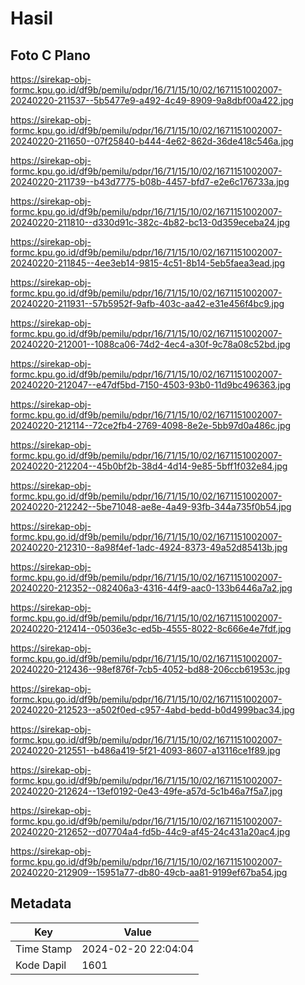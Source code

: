 # Hasil

## Foto C Plano

https://sirekap-obj-formc.kpu.go.id/df9b/pemilu/pdpr/16/71/15/10/02/1671151002007-20240220-211537--5b5477e9-a492-4c49-8909-9a8dbf00a422.jpg

https://sirekap-obj-formc.kpu.go.id/df9b/pemilu/pdpr/16/71/15/10/02/1671151002007-20240220-211650--07f25840-b444-4e62-862d-36de418c546a.jpg

https://sirekap-obj-formc.kpu.go.id/df9b/pemilu/pdpr/16/71/15/10/02/1671151002007-20240220-211739--b43d7775-b08b-4457-bfd7-e2e6c176733a.jpg

https://sirekap-obj-formc.kpu.go.id/df9b/pemilu/pdpr/16/71/15/10/02/1671151002007-20240220-211810--d330d91c-382c-4b82-bc13-0d359eceba24.jpg

https://sirekap-obj-formc.kpu.go.id/df9b/pemilu/pdpr/16/71/15/10/02/1671151002007-20240220-211845--4ee3eb14-9815-4c51-8b14-5eb5faea3ead.jpg

https://sirekap-obj-formc.kpu.go.id/df9b/pemilu/pdpr/16/71/15/10/02/1671151002007-20240220-211931--57b5952f-9afb-403c-aa42-e31e456f4bc9.jpg

https://sirekap-obj-formc.kpu.go.id/df9b/pemilu/pdpr/16/71/15/10/02/1671151002007-20240220-212001--1088ca06-74d2-4ec4-a30f-9c78a08c52bd.jpg

https://sirekap-obj-formc.kpu.go.id/df9b/pemilu/pdpr/16/71/15/10/02/1671151002007-20240220-212047--e47df5bd-7150-4503-93b0-11d9bc496363.jpg

https://sirekap-obj-formc.kpu.go.id/df9b/pemilu/pdpr/16/71/15/10/02/1671151002007-20240220-212114--72ce2fb4-2769-4098-8e2e-5bb97d0a486c.jpg

https://sirekap-obj-formc.kpu.go.id/df9b/pemilu/pdpr/16/71/15/10/02/1671151002007-20240220-212204--45b0bf2b-38d4-4d14-9e85-5bff1f032e84.jpg

https://sirekap-obj-formc.kpu.go.id/df9b/pemilu/pdpr/16/71/15/10/02/1671151002007-20240220-212242--5be71048-ae8e-4a49-93fb-344a735f0b54.jpg

https://sirekap-obj-formc.kpu.go.id/df9b/pemilu/pdpr/16/71/15/10/02/1671151002007-20240220-212310--8a98f4ef-1adc-4924-8373-49a52d85413b.jpg

https://sirekap-obj-formc.kpu.go.id/df9b/pemilu/pdpr/16/71/15/10/02/1671151002007-20240220-212352--082406a3-4316-44f9-aac0-133b6446a7a2.jpg

https://sirekap-obj-formc.kpu.go.id/df9b/pemilu/pdpr/16/71/15/10/02/1671151002007-20240220-212414--05036e3c-ed5b-4555-8022-8c666e4e7fdf.jpg

https://sirekap-obj-formc.kpu.go.id/df9b/pemilu/pdpr/16/71/15/10/02/1671151002007-20240220-212436--98ef876f-7cb5-4052-bd88-206ccb61953c.jpg

https://sirekap-obj-formc.kpu.go.id/df9b/pemilu/pdpr/16/71/15/10/02/1671151002007-20240220-212523--a502f0ed-c957-4abd-bedd-b0d4999bac34.jpg

https://sirekap-obj-formc.kpu.go.id/df9b/pemilu/pdpr/16/71/15/10/02/1671151002007-20240220-212551--b486a419-5f21-4093-8607-a13116ce1f89.jpg

https://sirekap-obj-formc.kpu.go.id/df9b/pemilu/pdpr/16/71/15/10/02/1671151002007-20240220-212624--13ef0192-0e43-49fe-a57d-5c1b46a7f5a7.jpg

https://sirekap-obj-formc.kpu.go.id/df9b/pemilu/pdpr/16/71/15/10/02/1671151002007-20240220-212652--d07704a4-fd5b-44c9-af45-24c431a20ac4.jpg

https://sirekap-obj-formc.kpu.go.id/df9b/pemilu/pdpr/16/71/15/10/02/1671151002007-20240220-212909--15951a77-db80-49cb-aa81-9199ef67ba54.jpg


## Metadata

| Key        | Value               |
| ---------- | ------------------- |
| Time Stamp | 2024-02-20 22:04:04 |
| Kode Dapil | 1601                |



